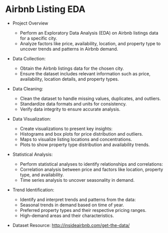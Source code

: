 # Airbnb Listing EDA
- Project Overview
  - Perform an Exploratory Data Analysis (EDA) on Airbnb listings data for a specific city.
  - Analyze factors like price, availability, location, and property type to uncover trends and patterns in Airbnb demand.
   
- Data Collection:
  - Obtain the Airbnb listings data for the chosen city.
  - Ensure the dataset includes relevant information such as price, availability, location details, and property types.

- Data Cleaning:
  - Clean the dataset to handle missing values, duplicates, and outliers.
  - Standardize data formats and units for consistency.
  - Verify data integrity to ensure accurate analysis.

- Data Visualization:
  - Create visualizations to present key insights:
  - Histograms and box plots for price distribution and outliers.
  - Maps to visualize listing locations and concentrations.
  - Plots to show property type distribution and availability trends.

- Statistical Analysis:
  - Perform statistical analyses to identify relationships and correlations:
  - Correlation analysis between price and factors like location, property type, and availability.
  - Time series analysis to uncover seasonality in demand.

- Trend Identification:
  - Identify and interpret trends and patterns from the data:
  - Seasonal trends in demand based on time of year.
  - Preferred property types and their respective pricing ranges.
  - High-demand areas and their characteristics.
- Dataset Resource: http://insideairbnb.com/get-the-data/
